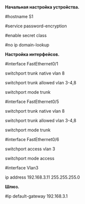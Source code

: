 

**Начальная настройка устройства.**

#hostname S1

#service password-encryption

#enable secret class

#no ip domain-lookup



**Настройка интерфейсов.**

#interface FastEthernet0/1

 switchport trunk native vlan 8

 switchport trunk allowed vlan 3-4,8

 switchport mode trunk



#interface FastEthernet0/5

 switchport trunk native vlan 8

 switchport trunk allowed vlan 3-4,8

 switchport mode trunk



#interface FastEthernet0/6

 switchport access vlan 3

 switchport mode access



#interface Vlan3

 ip address 192.168.3.11 255.255.255.0

**Шлюз.**

#ip default-gateway 192.168.3.1

